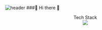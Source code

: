 
![header](https://capsule-render.vercel.app/api?type=Waving&color=auto&height=300&section=header&text=7UN4%&fontSize=90)
###👋 Hi there 👋

<div align="center">Tech Stack</div>
<div align="center">
  <a href="https://www.python.org/" target="_blank"><img src="https://img.shields.io/badge/Python-3776AB?style=flat-square&logo=python&logoColor=white"/></a>
</div>
